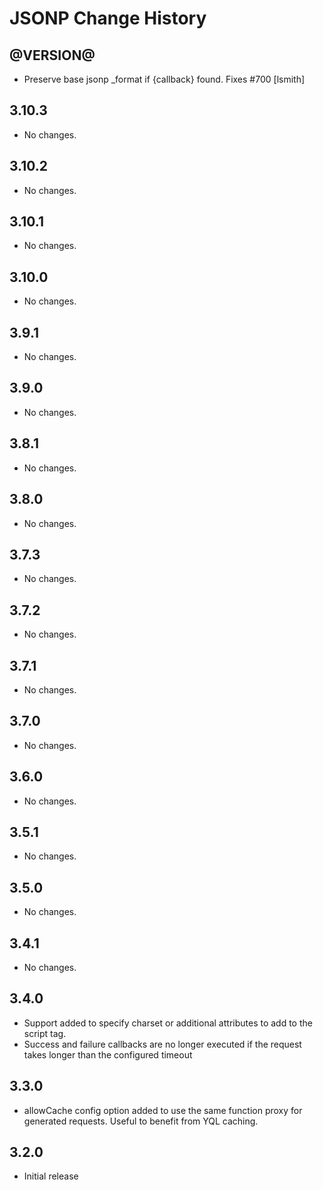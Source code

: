 JSONP Change History
====================

@VERSION@
------

* Preserve base jsonp _format if {callback} found. Fixes #700 [lsmith]

3.10.3
------

* No changes.

3.10.2
------

* No changes.

3.10.1
------

* No changes.

3.10.0
------

* No changes.

3.9.1
-----

* No changes.

3.9.0
-----

* No changes.

3.8.1
-----

* No changes.

3.8.0
-----

  * No changes.

3.7.3
-----

* No changes.

3.7.2
-----

* No changes.

3.7.1
-----

* No changes.

3.7.0
-----

* No changes.

3.6.0
-----

* No changes.

3.5.1
-----

  * No changes.

3.5.0
-----

  * No changes.

3.4.1
-----

  * No changes.

3.4.0
-----

  * Support added to specify charset or additional attributes to add to the
    script tag.
  * Success and failure callbacks are no longer executed if the request
    takes longer than the configured timeout

3.3.0
-----

  * allowCache config option added to use the same function proxy for
    generated requests.  Useful to benefit from YQL caching.

3.2.0
-----

  * Initial release
